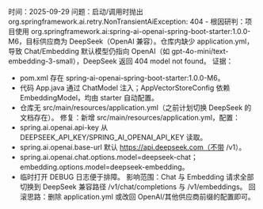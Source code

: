 时间：2025-09-29
问题：启动/调用时抛出 org.springframework.ai.retry.NonTransientAiException: 404 -
根因研判：项目使用 org.springframework.ai:spring-ai-openai-spring-boot-starter:1.0.0-M6，目标供应商为 DeepSeek（OpenAI 兼容）。仓库内缺少 application.yml，导致 Chat/Embedding 默认模型仍指向 OpenAI（如 gpt-4o-mini/text-embedding-3-small），DeepSeek 返回 404 model not found。
证据：
- pom.xml 存在 spring-ai-openai-spring-boot-starter:1.0.0-M6。
- 代码 App.java 通过 ChatModel 注入；AppVectorStoreConfig 依赖 EmbeddingModel，均由 starter 自动配置。
- 仓库无 src/main/resources/application.yml（之前计划切换 DeepSeek 的文档存在）。
修复：新增 src/main/resources/application.yml，配置：
- spring.ai.openai.api-key 从 DEEPSEEK_API_KEY/SPRING_AI_OPENAI_API_KEY 读取。
- spring.ai.openai.base-url 默认 https://api.deepseek.com（不带 /v1）。
- spring.ai.openai.chat.options.model=deepseek-chat；embedding.options.model=deepseek-embedding。
- 临时打开 DEBUG 日志便于排障。
影响范围：Chat 与 Embedding 请求全部切换到 DeepSeek 兼容路径 /v1/chat/completions 与 /v1/embeddings。
回滚思路：删除 application.yml 或改回 OpenAI/其他供应商前缀的配置即可。